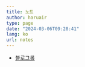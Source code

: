 ```yaml
---
title: 노트
author: haruair
type: page
date: "2024-03-06T09:28:41"
lang: ko
url: notes
---
```


- [블로그롤](/ko/blogroll/)

